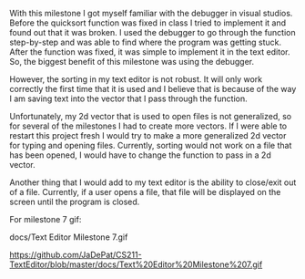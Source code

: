 With this milestone I got myself familiar with the debugger in visual studios. Before the quicksort function was fixed in class I tried 
to implement it and found out that it was broken. I used the debugger to go through the function step-by-step and was able to find where
the program was getting stuck. After the function was fixed, it was simple to implement it in the text editor. So, the biggest benefit of
this milestone was using the debugger.

However, the sorting in my text editor is not robust. It will only work correctly the first time that it is used and I believe that is
because of the way I am saving text into the vector that I pass through the function.

Unfortunately, my 2d vector that is used to open files is not generalized, so for several of the milestones I had to create more vectors. 
If I were able to restart this project fresh I would try to make a more generalized 2d vector for typing and opening files. Currently, 
sorting would not work on a file that has been opened, I would have to change the function to pass in a 2d vector.

Another thing that I would add to my text editor is the ability to close/exit out of a file. Currently, if a user opens a file, that file
will be displayed on the screen until the program is closed.

For milestone 7 gif:

docs/Text Editor Milestone 7.gif

https://github.com/JaDePat/CS211-TextEditor/blob/master/docs/Text%20Editor%20Milestone%207.gif
